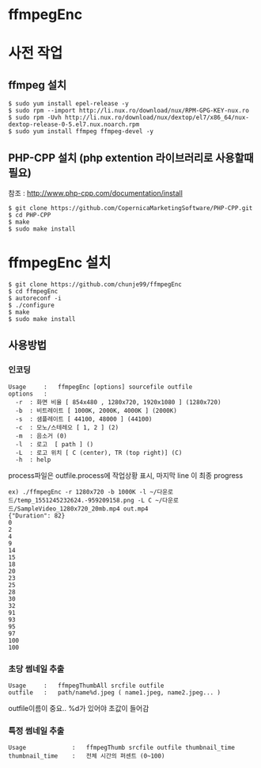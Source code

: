 ffmpegEnc
==============
# 사전 작업
## ffmpeg 설치

```shell
$ sudo yum install epel-release -y
$ sudo rpm --import http://li.nux.ro/download/nux/RPM-GPG-KEY-nux.ro
$ sudo rpm -Uvh http://li.nux.ro/download/nux/dextop/el7/x86_64/nux-dextop-release-0-5.el7.nux.noarch.rpm
$ sudo yum install ffmpeg ffmpeg-devel -y
```
## PHP-CPP 설치  (php extention 라이브러리로 사용할때 필요)
참조 : http://www.php-cpp.com/documentation/install
```shell
$ git clone https://github.com/CopernicaMarketingSoftware/PHP-CPP.git
$ cd PHP-CPP
$ make
$ sudo make install
```

# ffmpegEnc 설치
```shell
$ git clone https://github.com/chunje99/ffmpegEnc
$ cd ffmpegEnc
$ autoreconf -i
$ ./configure
$ make
$ sudo make install
```
## 사용방법
### 인코딩
```shell
Usage     :   ffmpegEnc [options] sourcefile outfile
options   :
  -r  : 화면 비율 [ 854x480 , 1280x720, 1920x1080 ] (1280x720)
  -b  : 비트레이트 [ 1000K, 2000K, 4000K ] (2000K)
  -s  : 샘플레이트 [ 44100, 48000 ] (44100)
  -c  : 모노/스테레오 [ 1, 2 ] (2)
  -m  : 음소거 (0)
  -l  : 로고  [ path ] ()
  -L  : 로고 위치 [ C (center), TR (top right)] (C)
  -h  : help
```
 process파일은 outfile.process에 작업상황 표시, 마지막 line 이 최종 progress
 ```
 ex) ./ffmpegEnc -r 1280x720 -b 1000K -l ~/다운로드/temp_1551245232624.-959209158.png -L C ~/다운로드/SampleVideo_1280x720_20mb.mp4 out.mp4
{"Duration": 82}
0
2
4
9
14
15
18
20
23
25
28
30
32
91
93
95
97
100
100
```
###  초당 썸네일 추출
```shell
Usage     :   ffmpegThumbAll srcfile outfile
outfile   :   path/name%d.jpeg ( name1.jpeg, name2.jpeg... )
```
outfile이름이 중요.. %d가 있어야 초값이 들어감

###  특정 썸네일 추출
```shell
Usage             :   ffmpegThumb srcfile outfile thumbnail_time
thumbnail_time    :   전체 시간의 퍼센트 (0~100)
```
